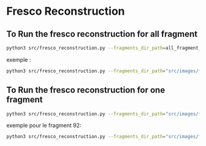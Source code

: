 # Fresco Reconstruction

## To Run the fresco reconstruction for all fragment 
```bash
python3 src/fresco_reconstruction.py --fragments_dir_path=all_fragment_directory_path --fresco_path=fresco_image_path
```

exemple : 
```bash
python3 src/fresco_reconstruction.py --fragments_dir_path="src/images/frag_eroded/" --fresco_path="src/images/image.jpg"
```

## To Run the fresco reconstruction for one fragment 
```bash
python3 src/fresco_reconstruction.py --fragments_dir_path="src/images/frag_eroded/" --fresco_path="src/images/image.jpg" --all=False --index_fragment=fragment_number
```

exemple pour le fragment 92: 
```bash
python3 src/fresco_reconstruction.py --fragments_dir_path="src/images/frag_eroded/" --fresco_path="src/images/image.jpg" --all=False --index_fragment=92
```